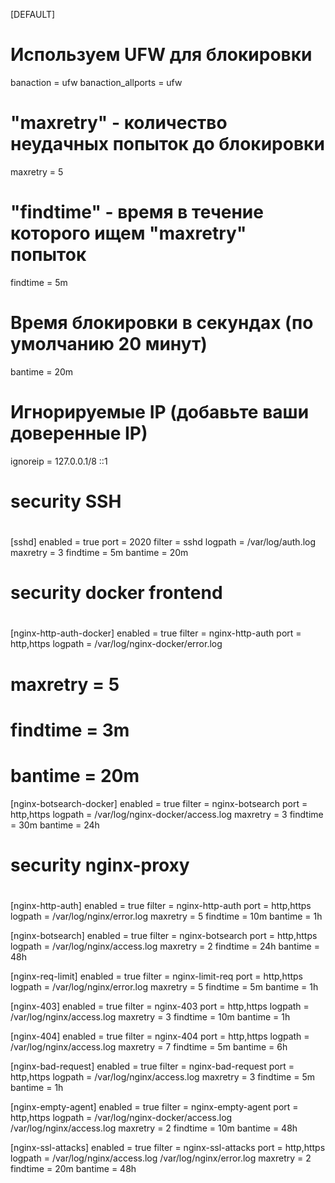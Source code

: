 [DEFAULT]
# Используем UFW для блокировки
banaction = ufw
banaction_allports = ufw

# "maxretry" - количество неудачных попыток до блокировки
maxretry = 5

# "findtime" - время в течение которого ищем "maxretry" попыток
findtime = 5m

# Время блокировки в секундах (по умолчанию 20 минут)
bantime = 20m

# Игнорируемые IP (добавьте ваши доверенные IP)
ignoreip = 127.0.0.1/8 ::1

# security SSH
#
[sshd]
enabled = true
port = 2020
filter = sshd
logpath = /var/log/auth.log
maxretry = 3
findtime = 5m
bantime = 20m


# security docker frontend
#
[nginx-http-auth-docker]
enabled = true
filter = nginx-http-auth
port = http,https
logpath = /var/log/nginx-docker/error.log
# maxretry = 5
# findtime = 3m
# bantime = 20m

[nginx-botsearch-docker]
enabled = true
filter = nginx-botsearch
port = http,https
logpath = /var/log/nginx-docker/access.log
maxretry = 3
findtime = 30m
bantime = 24h


# security nginx-proxy
#
[nginx-http-auth]
enabled = true
filter = nginx-http-auth
port = http,https
logpath = /var/log/nginx/error.log
maxretry = 5
findtime = 10m
bantime = 1h

[nginx-botsearch]
enabled = true
filter = nginx-botsearch
port = http,https
logpath = /var/log/nginx/access.log
maxretry = 2
findtime = 24h
bantime = 48h

[nginx-req-limit]
enabled = true
filter = nginx-limit-req
port = http,https
logpath = /var/log/nginx/error.log
maxretry = 5
findtime = 5m
bantime = 1h

[nginx-403]
enabled = true
filter = nginx-403
port = http,https
logpath = /var/log/nginx/access.log
maxretry = 3
findtime = 10m
bantime = 1h

[nginx-404]
enabled = true
filter = nginx-404
port = http,https
logpath = /var/log/nginx/access.log
maxretry = 7
findtime = 5m
bantime = 6h

[nginx-bad-request]
enabled = true
filter = nginx-bad-request
port = http,https
logpath = /var/log/nginx/access.log
maxretry = 3
findtime = 5m
bantime = 1h

[nginx-empty-agent]
enabled = true
filter = nginx-empty-agent
port = http,https
logpath = /var/log/nginx-docker/access.log /var/log/nginx/access.log
maxretry = 2
findtime = 10m
bantime = 48h

[nginx-ssl-attacks]
enabled = true
filter = nginx-ssl-attacks
port = http,https
logpath = /var/log/nginx/access.log /var/log/nginx/error.log
maxretry = 2
findtime = 20m
bantime = 48h
